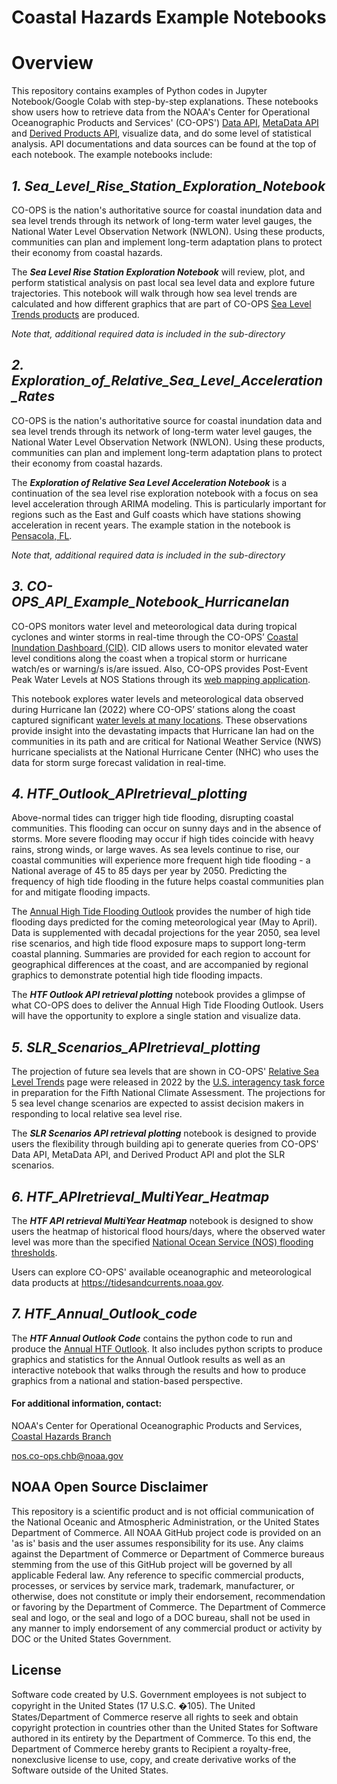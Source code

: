 # Coastal Hazards Example Notebooks

# Overview

This repository contains examples of Python codes in Jupyter Notebook/Google Colab with step-by-step explanations. These notebooks show users how to retrieve data from the NOAA's Center for Operational Oceanographic Products and Services' (CO-OPS') [Data API](https://api.tidesandcurrents.noaa.gov/api/prod/), [MetaData API](https://api.tidesandcurrents.noaa.gov/mdapi/prod/) and [Derived Products API](https://api.tidesandcurrents.noaa.gov/dpapi/prod/), visualize data, and do some level of statistical analysis. API documentations and data sources can be found at the top of each notebook. The example notebooks include:

## ***1. Sea_Level_Rise_Station_Exploration_Notebook***
CO-OPS is the nation's authoritative source for coastal inundation data and sea level trends through its network of long-term water level gauges, the National Water Level Observation Network (NWLON). Using these products, communities can plan and implement long-term adaptation plans to protect their economy from coastal hazards.

The ***Sea Level Rise Station Exploration Notebook*** will review, plot, and perform statistical analysis on past local sea level data and explore future trajectories. This notebook will walk through how sea level trends are calculated and how different graphics that are part of CO-OPS [Sea Level Trends products](https://tidesandcurrents.noaa.gov/sltrends/sltrends.html) are produced.

*Note that, additional required data is included in the sub-directory*

## ***2. Exploration_of_Relative_Sea_Level_Acceleration_Rates***
CO-OPS is the nation's authoritative source for coastal inundation data and sea level trends through its network of long-term water level gauges, the National Water Level Observation Network (NWLON). Using these products, communities can plan and implement long-term adaptation plans to protect their economy from coastal hazards.

The ***Exploration of Relative Sea Level Acceleration Notebook*** is a continuation of the sea level rise exploration notebook with a focus on sea level acceleration through ARIMA modeling. This is particularly important for regions such as the East and Gulf coasts which have stations showing acceleration in recent years. The example station in the notebook is [Pensacola, FL](https://tidesandcurrents.noaa.gov/sltrends/sltrends_station.shtml?id=8729840).

*Note that, additional required data is included in the sub-directory*

## ***3. CO-OPS_API_Example_Notebook_HurricaneIan***
CO-OPS monitors water level and meteorological data during tropical cyclones and winter storms in real-time through the CO-OPS’ [Coastal Inundation Dashboard (CID)](https://tidesandcurrents.noaa.gov/inundationdb/). CID allows users to monitor elevated water level conditions along the coast when a tropical storm or hurricane watch/es or warning/s is/are issued. Also, CO-OPS provides Post-Event Peak Water Levels at NOS Stations through its [web mapping application](https://tidesandcurrents.noaa.gov/peakwaterlevels/index.html).

This notebook explores water levels and meteorological data observed during Hurricane Ian (2022) where CO-OPS’ stations along the coast captured significant [water levels at many locations](https://tidesandcurrents.noaa.gov/peakwaterlevels/index.html?year=2022&event=Hurricane%20Ian&datum=MHHW). These observations provide insight into the devastating impacts that Hurricane Ian had on the communities in its path and are critical for National Weather Service (NWS) hurricane specialists at the National Hurricane Center (NHC) who uses the data for storm surge forecast validation in real-time.

## ***4. HTF_Outlook_APIretrieval_plotting***
Above-normal tides can trigger high tide flooding, disrupting coastal communities. This flooding can occur on sunny days and in the absence of storms. More severe flooding may occur if high tides coincide with heavy rains, strong winds, or large waves. As sea levels continue to rise, our coastal communities will experience more frequent high tide flooding - a National average of 45 to 85 days per year by 2050. Predicting the frequency of high tide flooding in the future helps coastal communities plan for and mitigate flooding impacts.

The [Annual High Tide Flooding Outlook](https://tidesandcurrents.noaa.gov/high-tide-flooding/annual-outlook.html) provides the number of high tide flooding days predicted for the coming meteorological year (May to April). Data is supplemented with decadal projections for the year 2050, sea level rise scenarios, and high tide flood exposure maps to support long-term coastal planning. Summaries are provided for each region to account for geographical differences at the coast, and are accompanied by regional graphics to demonstrate potential high tide flooding impacts.

The ***HTF Outlook API retrieval plotting*** notebook provides a glimpse of what CO-OPS does to deliver the Annual High Tide Flooding Outlook. Users will have the opportunity to explore a single station and visualize data. 

## ***5. SLR_Scenarios_APIretrieval_plotting***
The projection of future sea levels that are shown in CO-OPS' [Relative Sea Level Trends](https://tidesandcurrents.noaa.gov/sltrends/sltrends.html) page were released in 2022 by the [U.S. interagency task force](https://oceanservice.noaa.gov/hazards/sealevelrise/sealevelrise-tech-report-sections.html) in preparation for the Fifth National Climate Assessment. The projections for 5 sea level change scenarios are expected to assist decision makers in responding to local relative sea level rise. 

The ***SLR Scenarios API retrieval plotting*** notebook is designed to provide users the flexibility through building api to generate queries from CO-OPS' Data API, MetaData API, and Derived Product API and plot the SLR scenarios. 

## ***6. HTF_APIretrieval_MultiYear_Heatmap***
The ***HTF API retrieval MultiYear Heatmap*** notebook is designed to show users the heatmap of historical flood hours/days, where the observed water level was more than the specified [National Ocean Service (NOS) flooding thresholds](https://www.tidesandcurrents.noaa.gov/publications/techrpt86_PaP_of_HTFlooding.pdf).

Users can explore CO-OPS' available oceanographic and meteorological data products at https://tidesandcurrents.noaa.gov.

## ***7. HTF_Annual_Outlook_code***
The ***HTF Annual Outlook Code*** contains the python code to run and produce the [Annual HTF Outlook](https://tidesandcurrents.noaa.gov/high-tide-flooding/annual-outlook.html). It also includes python scripts to produce graphics and statistics for the Annual Outlook results as well as an interactive notebook that walks through the results and how to produce graphics from a national and station-based perspective. 

#### For additional information, contact:
NOAA's Center for Operational Oceanographic Products and Services, [Coastal Hazards Branch](https://tidesandcurrents.noaa.gov/coastal_hazards.html)

nos.co-ops.chb@noaa.gov

## NOAA Open Source Disclaimer

This repository is a scientific product and is not official communication of the National Oceanic and Atmospheric Administration, or the United States Department of Commerce. All NOAA GitHub project code is provided on an 'as is' basis and the user assumes responsibility for its use. Any claims against the Department of Commerce or Department of Commerce bureaus stemming from the use of this GitHub project will be governed by all applicable Federal law. Any reference to specific commercial products, processes, or services by service mark, trademark, manufacturer, or otherwise, does not constitute or imply their endorsement, recommendation or favoring by the Department of Commerce. The Department of Commerce seal and logo, or the seal and logo of a DOC bureau, shall not be used in any manner to imply endorsement of any commercial product or activity by DOC or the United States Government.

## License

Software code created by U.S. Government employees is not subject to copyright in the United States (17 U.S.C. �105). The United States/Department of Commerce reserve all rights to seek and obtain copyright protection in countries other than the United States for Software authored in its entirety by the Department of Commerce. To this end, the Department of Commerce hereby grants to Recipient a royalty-free, nonexclusive license to use, copy, and create derivative works of the Software outside of the United States.
